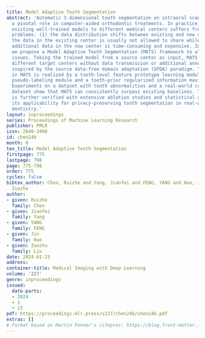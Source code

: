 ```yaml
---
title: Model Adaptive Tooth Segmentation
abstract: 'Automatic 3-dimensional tooth segmentation on intraoral scans (IOS) plays
  a pivotal role in computer-aided orthodontic treatments. In practice, deploying
  existing well-trained models to different medical centers suffers from two main
  problems: (1) the data distribution shifts between existing and new centers, (2)
  the data in the existing center is usually not allowed to share while annotating
  additional data in the new center is time-consuming and expensive. In this paper,
  we propose a Model Adaptive Tooth Segmentation (MATS) framework to alleviate these
  issues. Taking the trained model from a source center as input, MATS adapts it to
  different target centers without data transmission or additional annotations, as
  inspired by the source data-free domain adaptation (SFDA) paradigm. The model adaptation
  in MATS is realized by a tooth-level feature prototype learning module, a progressive
  pseudo-labeling module and a tooth-prior regularized information maximization loss.
  Experiments on a dataset with tooth abnormalities and a real-world cross-center
  dataset show that MATS can consistently surpass existing baselines. The effectiveness
  is further verified with extensive ablation studies and statistical analysis, demonstrating
  its applicability for privacy-preserving tooth segmentation in real-world digital
  dentistry.'
layout: inproceedings
series: Proceedings of Machine Learning Research
publisher: PMLR
issn: 2640-3498
id: chen24b
month: 0
tex_title: Model Adaptive Tooth Segmentation
firstpage: 775
lastpage: 798
page: 775-798
order: 775
cycles: false
bibtex_author: Chen, Ruizhe and Yang, Jianfei and FENG, YANG and Hao, Jin and Liu,
  Zuozhu
author:
- given: Ruizhe
  family: Chen
- given: Jianfei
  family: Yang
- given: YANG
  family: FENG
- given: Jin
  family: Hao
- given: Zuozhu
  family: Liu
date: 2024-01-23
address:
container-title: Medical Imaging with Deep Learning
volume: '227'
genre: inproceedings
issued:
  date-parts:
  - 2024
  - 1
  - 23
pdf: https://proceedings.mlr.press/v227/chen24b/chen24b.pdf
extras: []
# Format based on Martin Fenner's citeproc: https://blog.front-matter.io/posts/citeproc-yaml-for-bibliographies/
---
```


